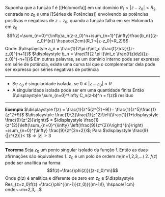 Suponha que a função f é [[Holomorfa]] em um domínio $R_1 < |z-z_0|<R_2$, centrada no $z_0$ e uma [[Séries de Potências]] envolvendo as potências positivas e negativas de $z-z_0$, quando a função falha em ser Holomorfa em $z_0$
$$f(z)=\sum_{n=0}^{\infty}a_n(z-z_0)^n+\sum_{n=1}^{\infty}\frac{b_n}{(z-z_0)^{n}} \hspace{2cm}(R_1 <|z-z_0|<R_2)$$
Onde:
$\displaystyle a_n = \frac{1}{2\pi i}\int_c \frac{f(z)dz}{(z-z_0)^{n+1}}$ 
$\displaystyle b_n = \frac{1}{2 \pi i}\int_c \frac{f(z)dz}{(z-z_0)^{-n+1}}$
Em outras palavras, se um domínio interno pode ser expresso em série de potência, existe uma curva tal que o complementar dela pode ser expresso por séries negativas de potência

---
- Se $z_0$ é singularidade isolada, se $0 \leq |z-z_0|<R$ 
- A singularidade isolada pode ser em uma quantidade finita
Então $\displaystyle \sum_{n=0}^\infty C_n(z-b)^n = f(z)$
resíduo


---
**Exemplo**
$\displaystyle f(z) = \frac{1}{z^5(z^{2}+9)}= \frac{1}{z^5}\frac{1}{z^2+9}$ $\displaystyle \frac{1}{2}\frac{1}{z^2}\left(\frac{1}{1+\displaystyle \frac{9}{z^2}}\right)$ = $\displaystyle \frac{1}{z^{2}}\left(\sum_{n=0}^{\infty} \left(\frac{9}{z^{2}}\right)^{n}\right) =\sum_{n=0}^{\infty} \frac{9}{z^{2n+2}}$; Para $\displaystyle \frac{9}{|z^{2}|}< 1$ => $|z| >3$ 

---
**Teorema**
Seja $z_0$ um ponto singular isolado da função f. Então as duas afirmações são equivalentes
	1. $z_0$ é um polo de ordem m(m=1,2,3,...)
	2. $f(z)$ pode ser analítica na forma
	$$f(z)=\frac{\phi(z)}{(z-z_0)^m}$$ Onde $\phi(z)$ é analítica e diferente de zero em $z_0$
	 e $\displaystyle Res_{z=z_0}f(z) =\frac{\phi^{(m-1)}(z_0)}{(m-1)!}, \hspace{1cm} onde~~m=2,3,...$  
